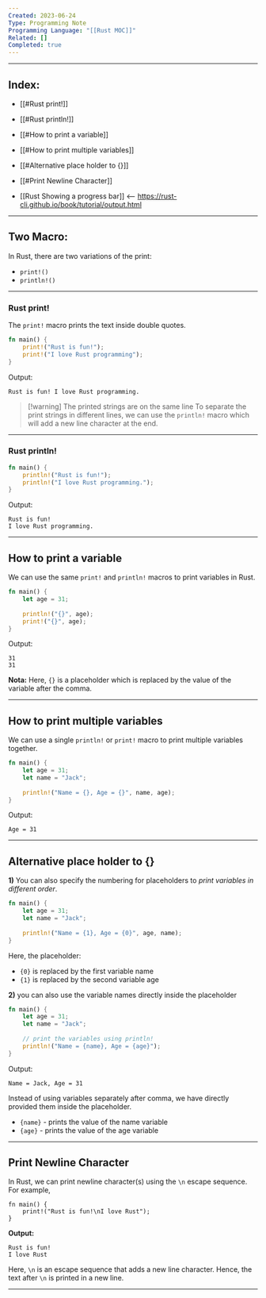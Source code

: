 ```yaml
---
Created: 2023-06-24
Type: Programming Note
Programming Language: "[[Rust MOC]]"
Related: []
Completed: true
---
```

---

## Index:
- [[#Rust print!]]
- [[#Rust println!]]
- [[#How to print a variable]]
- [[#How to print multiple variables]]
- [[#Alternative place holder to {}]]

- [[#Print Newline Character]]
- [[Rust Showing a progress bar]] <-- https://rust-cli.github.io/book/tutorial/output.html

---
## Two Macro:

In Rust, there are two variations of the print:
- `print!()`
- `println!()`

---
### Rust print! 
The `print!` macro prints the text inside double quotes.

``` rust
fn main() {
    print!("Rust is fun!"); 
    print!("I love Rust programming");
}
```

Output:
```
Rust is fun! I love Rust programming.
```

>[!warning] The printed strings are on the same line
>To separate the print strings in different lines, we can use the `println!` macro which will add a new line character at the end.

---
### Rust println! 

``` rust
fn main() {
    println!("Rust is fun!");
    println!("I love Rust programming.");
}
```

Output:
```
Rust is fun!
I love Rust programming.
```

---
## How to print a variable

We can use the same `print!` and `println!` macros to print variables in Rust.

``` rust
fn main() {
    let age = 31;
  
    println!("{}", age);
    print!("{}", age);
}
```

Output:
```
31
31
```

**Nota:**
Here, `{}` is a placeholder which is replaced by the value of the variable after the comma.

---
## How to print multiple variables
We can use a single `println!` or `print!` macro to print multiple variables together.

``` Rust
fn main() {
    let age = 31;
    let name = "Jack";
  
    println!("Name = {}, Age = {}", name, age);
}
```

Output:
```
Age = 31
```


---
## Alternative place holder to {}

**1)** You can also specify the numbering for placeholders to *print variables in different order*.
```rust
fn main() {
    let age = 31;
    let name = "Jack";
  
    println!("Name = {1}, Age = {0}", age, name);
}
```
Here, the placeholder:

- `{0}` is replaced by the first variable name
- `{1}` is replaced by the second variable age

**2)** you can also use the variable names directly inside the placeholder

``` rust
fn main() {
    let age = 31;
    let name = "Jack";
  
    // print the variables using println!
    println!("Name = {name}, Age = {age}");
}
```

Output:
```
Name = Jack, Age = 31
```

Instead of using variables separately after comma, we have directly provided them inside the placeholder.

- `{name}` - prints the value of the name variable
- `{age}` - prints the value of the age variable

---
## Print Newline Character
In Rust, we can print newline character(s) using the `\n` escape sequence. For example,

```
fn main() {
    print!("Rust is fun!\nI love Rust");
}
```

**Output:**
```
Rust is fun!
I love Rust 
```

Here, `\n` is an escape sequence that adds a new line character. Hence, the text after `\n` is printed in a new line.

---